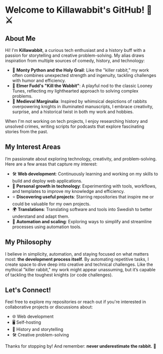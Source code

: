 # Welcome to Killawabbit's GitHub! 🐇⚔️

## About Me
Hi! I'm **Killawabbit**, a curious tech enthusiast and a history buff with a passion for storytelling and creative problem-solving. My alias draws inspiration from multiple sources of comedy, history, and technology:

- 🎥 **Monty Python and the Holy Grail**: Like the "killer rabbit," my work often combines unexpected strength and ingenuity, tackling challenges with humor and efficiency.
- 🐰 **Elmer Fudd's "Kill the Wabbit"**: A playful nod to the classic Looney Tunes, reflecting my lighthearted approach to solving complex problems.
- 📜 **Medieval Marginalia**: Inspired by whimsical depictions of rabbits overpowering knights in illuminated manuscripts, I embrace creativity, surprise, and a historical twist in both my work and hobbies.

When I'm not working on tech projects, I enjoy researching history and unsolved crimes, writing scripts for podcasts that explore fascinating stories from the past.

## My Interest Areas
I’m passionate about exploring technology, creativity, and problem-solving. Here are a few areas that capture my interest:

- 🛠️ **Web development**: Continuously learning and working on my skills to build and deploy web applications.
- 🌱 **Personal growth in technology**: Experimenting with tools, workflows, and templates to improve my knowledge and efficiency.
- ⭐ **Discovering useful projects**: Starring repositories that inspire me or could be valuable for my own projects.
- 🌍 **Translations**: Translating software and tools into Swedish to better understand and adapt them.
- 🤖 **Automation and scaling**: Exploring ways to simplify and streamline processes using automation tools.

## My Philosophy
I believe in simplicity, automation, and staying focused on what matters most: **the development process itself**. By automating repetitive tasks, I create space to dive deep into creative and technical challenges. Like the mythical "killer rabbit," my work might appear unassuming, but it’s capable of tackling the toughest knights (or code challenges).

## Let's Connect!
Feel free to explore my repositories or reach out if you're interested in collaborative projects or discussions about:

- 🌐 Web development
- 🖥️ Self-hosting
- 📜 History and storytelling
- 🛠️ Creative problem-solving

Thanks for stopping by! And remember: **never underestimate the rabbit.** 🐇
